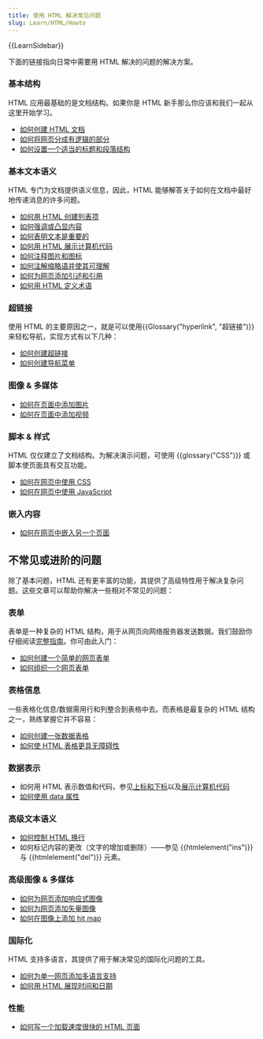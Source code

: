 ```yaml
---
title: 使用 HTML 解决常见问题
slug: Learn/HTML/Howto
---
```

{{LearnSidebar}}

下面的链接指向日常中需要用 HTML 解决的问题的解决方案。

### 基本结构

HTML 应用最基础的是文档结构。如果你是 HTML 新手那么你应该和我们一起从这里开始学习。

- [如何创建 HTML 文档](/zh-CN/docs/learn/HTML/Introduction_to_HTML/Getting_started#实践操作_创建你的第一个HTML文档)
- [如何将网页分成有逻辑的部分](/zh-CN/docs/Learn/HTML/Introduction_to_HTML/Document_and_website_structure)
- [如何设置一个适当的标题和段落结构](/zh-CN/docs/Learn/HTML/Introduction_to_HTML/HTML_text_fundamentals#基础：标题和段落)

### 基本文本语义

HTML 专门为文档提供语义信息，因此，HTML 能够解答关于如何在文档中最好地传递消息的许多问题。

- [如何用 HTML 创建列表项](/zh-CN/Learn/HTML/Introduction_to_HTML/HTML_text_fundamentals#列表)
- [如何强调或凸显内容](/zh-CN/Learn/HTML/Introduction_to_HTML/HTML_text_fundamentals#Emphasis_and_importance)
- [如何表明文本是重要的](/zh-CN/Learn/HTML/Introduction_to_HTML/HTML_text_fundamentals#重点强调)
- [如何用 HTML 展示计算机代码](/zh-CN/Learn/HTML/Introduction_to_HTML/Advanced_text_formatting#展示计算机代码)
- [如何注释图片和图标](/zh-CN/docs/Learn/HTML/Multimedia_and_embedding/Images_in_HTML#通过为图片搭配说明文字的方式来解说图片)
- [如何注解缩略语并使其可理解](/zh-CN/Learn/HTML/Introduction_to_HTML/Advanced_text_formatting#缩略语)
- [如何为网页添加引述和引用](/zh-CN/Learn/HTML/Introduction_to_HTML/Advanced_text_formatting#引用)
- [如何用 HTML 定义术语](/zh-CN/docs/Learn/HTML/Howto/Define_terms_with_HTML)

### 超链接

使用 HTML 的主要原因之一，就是可以使用{{Glossary("hyperlink", "超链接")}}来轻松导航，实现方式有以下几种：

- [如何创建超链接](/zh-CN/Learn/HTML/Introduction_to_HTML/Creating_hyperlinks)
- [如何创建导航菜单](/zh-CN/Learn/HTML/Introduction_to_HTML/Creating_hyperlinks#主动学习：创建一个导航菜单)

### 图像 & 多媒体

- [如何在页面中添加图片](/zh-CN/docs/Learn/HTML/Multimedia_and_embedding/Images_in_HTML#怎样将一幅图片放到网页上？)
- [如何在页面中添加视频](/zh-CN/docs/Learn/HTML/Multimedia_and_embedding/Video_and_audio_content)

### 脚本 & 样式

HTML 仅仅建立了文档结构。为解决演示问题，可使用 {{glossary("CSS")}} 或脚本使页面具有交互功能。

- [如何在网页中使用 CSS](/zh-CN/docs/Learn/CSS/First_steps/How_CSS_works#how_to_apply_your_css_to_your_html)
- [如何在网页中使用 JavaScript](/zh-CN/docs/Learn/HTML/Howto/Use_JavaScript_within_a_webpage)

### 嵌入内容

- [如何在网页中嵌入另一个页面](/zh-CN/docs/Learn/HTML/Multimedia_and_embedding/Other_embedding_technologies)

## 不常见或进阶的问题

除了基本问题，HTML 还有更丰富的功能，其提供了高级特性用于解决复杂问题。这些文章可以帮助你解决一些相对不常见的问题：

### 表单

表单是一种复杂的 HTML 结构，用于从网页向网络服务器发送数据。我们鼓励你仔细阅读[完整指南](/zh-CN/docs/Learn/Forms)。你可由此入门：

- [如何创建一个简单的网页表单](/zh-CN/docs/Learn/Forms/Your_first_form)
- [如何组织一个网页表单](/zh-CN/docs/Learn/Forms/How_to_structure_a_web_form)

### 表格信息

一些表格化信息/数据需用行和列整合到表格中去。而表格是最复杂的 HTML 结构之一，熟练掌握它并不容易：

- [如何创建一张数据表格](/zh-CN/docs/Learn/HTML/Tables/Basics)
- [如何使 HTML 表格更具无障碍性](/zh-CN/docs/Learn/HTML/Tables/Advanced)

### 数据表示

- 如何用 HTML 表示数值和代码，参见[上标和下标](/zh-CN/docs/Learn/HTML/Introduction_to_HTML/Advanced_text_formatting#上标和下标)以及[展示计算机代码](/zh-CN/docs/Learn/HTML/Introduction_to_HTML/Advanced_text_formatting#展示计算机代码)
- [如何使用 data 属性](/zh-CN/docs/Learn/HTML/Howto/Use_data_attributes)

### 高级文本语义

- [如何控制 HTML 换行](/zh-CN/docs/Web/HTML/Element/br)
- 如何标记内容的更改（文字的增加或删除）——参见 {{htmlelement("ins")}} 与 {{htmlelement("del")}} 元素。

### 高级图像 & 多媒体

- [如何为网页添加响应式图像](/zh-CN/docs/Learn/HTML/Multimedia_and_embedding/Responsive_images)
- [如何为网页添加矢量图像](/zh-CN/docs/Learn/HTML/Multimedia_and_embedding/Adding_vector_graphics_to_the_Web)
- [如何在图像上添加 hit map](/zh-CN/docs/Learn/HTML/Howto/Add_a_hit_map_on_top_of_an_image)

### 国际化

HTML 支持多语言，其提供了用于解决常见的国际化问题的工具。

- [如何为单一网页添加多语言支持](/zh-CN/docs/Learn/HTML/Introduction_to_HTML/The_head_metadata_in_HTML#为文档设定主语言)
- [如何用 HTML 展现时间和日期](/zh-CN/docs/Learn/HTML/Introduction_to_HTML/Advanced_text_formatting#标记时间和日期)

### 性能

- [如何写一个加载速度很快的 HTML 页面](/zh-CN/docs/Learn/HTML/Howto/Author_fast-loading_HTML_pages)
